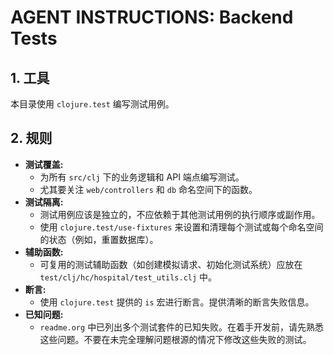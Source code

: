 # AGENT INSTRUCTIONS: Backend Tests

## 1. 工具

本目录使用 `clojure.test` 编写测试用例。

## 2. 规则

- **测试覆盖:**
    - 为所有 `src/clj` 下的业务逻辑和 API 端点编写测试。
    - 尤其要关注 `web/controllers` 和 `db` 命名空间下的函数。
- **测试隔离:**
    - 测试用例应该是独立的，不应依赖于其他测试用例的执行顺序或副作用。
    - 使用 `clojure.test/use-fixtures` 来设置和清理每个测试或每个命名空间的状态（例如，重置数据库）。
- **辅助函数:**
    - 可复用的测试辅助函数（如创建模拟请求、初始化测试系统）应放在 `test/clj/hc/hospital/test_utils.clj` 中。
- **断言:**
    - 使用 `clojure.test` 提供的 `is` 宏进行断言。提供清晰的断言失败信息。
- **已知问题:**
    - `readme.org` 中已列出多个测试套件的已知失败。在着手开发前，请先熟悉这些问题。不要在未完全理解问题根源的情况下修改这些失败的测试。

